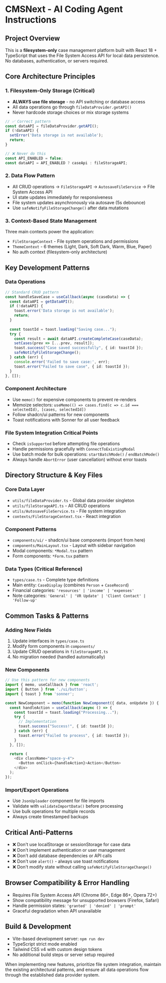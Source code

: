 # CMSNext - AI Coding Agent Instructions

## Project Overview
This is a **filesystem-only** case management platform built with React 18 + TypeScript that uses the File System Access API for local data persistence. No databases, authentication, or servers required.

## Core Architecture Principles

### 1. Filesystem-Only Storage (Critical)
- **ALWAYS use file storage** - no API switching or database access
- All data operations go through `fileDataProvider.getAPI()`
- Never hardcode storage choices or mix storage systems

```typescript
// ✅ Correct pattern
const dataAPI = fileDataProvider.getAPI();
if (!dataAPI) {
  setError('Data storage is not available');
  return;
}

// ❌ Never do this
const API_ENABLED = false;
const dataAPI = API_ENABLED ? caseApi : fileStorageAPI;
```

### 2. Data Flow Pattern
- All CRUD operations → `FileStorageAPI` → `AutosaveFileService` → File System Access API
- UI state updates immediately for responsiveness
- File system updates asynchronously via autosave (5s debounce)
- Use `safeNotifyFileStorageChange()` after data mutations

### 3. Context-Based State Management
Three main contexts power the application:
- `FileStorageContext` - File system operations and permissions
- `ThemeContext` - 6 themes (Light, Dark, Soft Dark, Warm, Blue, Paper)
- No auth context (filesystem-only architecture)

## Key Development Patterns

### Data Operations
```typescript
// Standard CRUD pattern
const handleSaveCase = useCallback(async (caseData) => {
  const dataAPI = getDataAPI();
  if (!dataAPI) {
    toast.error('Data storage is not available');
    return;
  }
  
  const toastId = toast.loading("Saving case...");
  try {
    const result = await dataAPI.createCompleteCase(caseData);
    setCases(prev => [...prev, result]);
    toast.success("Case saved successfully", { id: toastId });
    safeNotifyFileStorageChange();
  } catch (err) {
    console.error('Failed to save case:', err);
    toast.error("Failed to save case", { id: toastId });
  }
}, []);
```

### Component Architecture
- Use `memo()` for expensive components to prevent re-renders
- Memoize selectors: `useMemo(() => cases.find(c => c.id === selectedId), [cases, selectedId])`
- Follow shadcn/ui patterns for new components
- Toast notifications with Sonner for all user feedback

### File System Integration Critical Points
- Check `isSupported` before attempting file operations
- Handle permissions gracefully with `ConnectToExistingModal`
- Use batch mode for bulk operations: `startBatchMode()` / `endBatchMode()`
- Always handle `AbortError` (user cancellation) without error toasts

## Directory Structure & Key Files

### Core Data Layer
- `utils/fileDataProvider.ts` - Global data provider singleton
- `utils/fileStorageAPI.ts` - All CRUD operations
- `utils/AutosaveFileService.ts` - File system integration
- `contexts/FileStorageContext.tsx` - React integration

### Component Patterns
- `components/ui/` - shadcn/ui base components (import from here)
- `components/MainLayout.tsx` - Layout with sidebar navigation
- Modal components: `*Modal.tsx` pattern
- Form components: `*Form.tsx` pattern

### Data Types (Critical Reference)
- `types/case.ts` - Complete type definitions
- Main entity: `CaseDisplay` (combines `Person` + `CaseRecord`)
- Financial categories: `'resources' | 'income' | 'expenses'`
- Note categories: `'General' | 'VR Update' | 'Client Contact' | 'Follow-up'`

## Common Tasks & Patterns

### Adding New Fields
1. Update interfaces in `types/case.ts`
2. Modify form components in `components/`
3. Update CRUD operations in `fileStorageAPI.ts`
4. No migration needed (handled automatically)

### New Components
```typescript
// Use this pattern for new components
import { memo, useCallback } from 'react';
import { Button } from './ui/button';
import { toast } from 'sonner';

const NewComponent = memo(function NewComponent({ data, onUpdate }) {
  const handleAction = useCallback(async () => {
    const toastId = toast.loading("Processing...");
    try {
      // Implementation
      toast.success("Success!", { id: toastId });
    } catch (err) {
      toast.error("Failed to process", { id: toastId });
    }
  }, []);

  return (
    <div className="space-y-4">
      <Button onClick={handleAction}>Action</Button>
    </div>
  );
});
```

### Import/Export Operations
- Use `JsonUploader` component for file imports
- Validate with `validateImportData()` before processing
- Use bulk operations for multiple records
- Always create timestamped backups

## Critical Anti-Patterns
- ❌ Don't use localStorage or sessionStorage for case data
- ❌ Don't implement authentication or user management
- ❌ Don't add database dependencies or API calls
- ❌ Don't use `alert()` - always use toast notifications
- ❌ Don't modify state without calling `safeNotifyFileStorageChange()`

## Browser Compatibility & Error Handling
- Requires File System Access API (Chrome 86+, Edge 86+, Opera 72+)
- Show compatibility message for unsupported browsers (Firefox, Safari)
- Handle permission states: `'granted' | 'denied' | 'prompt'`
- Graceful degradation when API unavailable

## Build & Development
- Vite-based development server: `npm run dev`
- TypeScript strict mode enabled
- Tailwind CSS v4 with custom design tokens
- No additional build steps or server setup required

When implementing new features, prioritize file system integration, maintain the existing architectural patterns, and ensure all data operations flow through the established data provider system.